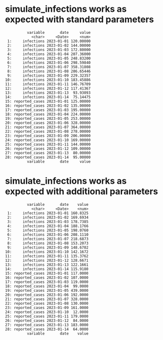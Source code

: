 # simulate_infections works as expected with standard parameters

              variable       date     value
                <char>     <Date>     <num>
     1:     infections 2023-01-01 120.00000
     2:     infections 2023-01-02 144.00000
     3:     infections 2023-01-03 172.80000
     4:     infections 2023-01-04 207.36000
     5:     infections 2023-01-05 248.83200
     6:     infections 2023-01-06 298.59840
     7:     infections 2023-01-07 358.31808
     8:     infections 2023-01-08 286.65446
     9:     infections 2023-01-09 229.32357
    10:     infections 2023-01-10 183.45886
    11:     infections 2023-01-11 146.76709
    12:     infections 2023-01-12 117.41367
    13:     infections 2023-01-13  93.93093
    14:     infections 2023-01-14  75.14475
    15: reported_cases 2023-01-01 125.00000
    16: reported_cases 2023-01-02 135.00000
    17: reported_cases 2023-01-03 195.00000
    18: reported_cases 2023-01-04 224.00000
    19: reported_cases 2023-01-05 253.00000
    20: reported_cases 2023-01-06 328.00000
    21: reported_cases 2023-01-07 364.00000
    22: reported_cases 2023-01-08 278.00000
    23: reported_cases 2023-01-09 206.00000
    24: reported_cases 2023-01-10 169.00000
    25: reported_cases 2023-01-11 144.00000
    26: reported_cases 2023-01-12 109.00000
    27: reported_cases 2023-01-13  80.00000
    28: reported_cases 2023-01-14  95.00000
              variable       date     value

# simulate_infections works as expected with additional parameters

              variable       date    value
                <char>     <Date>    <num>
     1:     infections 2023-01-01 160.8325
     2:     infections 2023-01-02 169.6934
     3:     infections 2023-01-03 178.7385
     4:     infections 2023-01-04 188.1766
     5:     infections 2023-01-05 198.0760
     6:     infections 2023-01-06 208.1110
     7:     infections 2023-01-07 218.6873
     8:     infections 2023-01-08 153.2073
     9:     infections 2023-01-09 148.6702
    10:     infections 2023-01-10 142.1672
    11:     infections 2023-01-11 135.3762
    12:     infections 2023-01-12 128.6671
    13:     infections 2023-01-13 122.1661
    14:     infections 2023-01-14 115.9180
    15: reported_cases 2023-01-01 117.0000
    16: reported_cases 2023-01-02 107.0000
    17: reported_cases 2023-01-03 119.0000
    18: reported_cases 2023-01-04  99.0000
    19: reported_cases 2023-01-05 439.0000
    20: reported_cases 2023-01-06 192.0000
    21: reported_cases 2023-01-07 328.0000
    22: reported_cases 2023-01-08 130.0000
    23: reported_cases 2023-01-09 161.0000
    24: reported_cases 2023-01-10  12.0000
    25: reported_cases 2023-01-11 179.0000
    26: reported_cases 2023-01-12  84.0000
    27: reported_cases 2023-01-13 183.0000
    28: reported_cases 2023-01-14  64.0000
              variable       date    value

